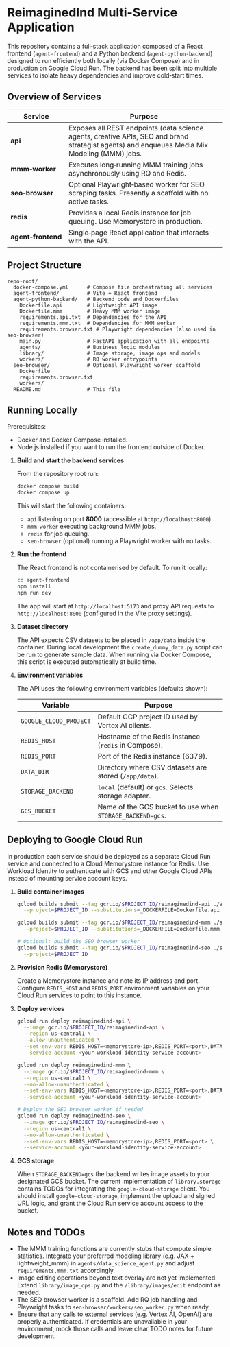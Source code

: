 # ReimaginedInd Multi-Service Application

This repository contains a full‑stack application composed of a React frontend
(`agent-frontend`) and a Python backend (`agent-python-backend`) designed to
run efficiently both locally (via Docker Compose) and in production on
Google Cloud Run. The backend has been split into multiple services to
isolate heavy dependencies and improve cold‑start times.

## Overview of Services

| Service         | Purpose                                                        |
|-----------------|----------------------------------------------------------------|
| **api**         | Exposes all REST endpoints (data science agents, creative APIs, SEO and brand strategist agents) and enqueues Media Mix Modeling (MMM) jobs. |
| **mmm‑worker**  | Executes long‑running MMM training jobs asynchronously using RQ and Redis. |
| **seo‑browser** | Optional Playwright‑based worker for SEO scraping tasks. Presently a scaffold with no active tasks. |
| **redis**       | Provides a local Redis instance for job queuing. Use Memorystore in production. |
| **agent‑frontend** | Single‑page React application that interacts with the API. |

## Project Structure

```
repo-root/
  docker-compose.yml      # Compose file orchestrating all services
  agent-frontend/         # Vite + React frontend
  agent-python-backend/   # Backend code and Dockerfiles
    Dockerfile.api        # Lightweight API image
    Dockerfile.mmm        # Heavy MMM worker image
    requirements.api.txt  # Dependencies for the API
    requirements.mmm.txt  # Dependencies for MMM worker
    requirements.browser.txt # Playwright dependencies (also used in seo-browser)
    main.py               # FastAPI application with all endpoints
    agents/               # Business logic modules
    library/              # Image storage, image ops and models
    workers/              # RQ worker entrypoints
  seo-browser/            # Optional Playwright worker scaffold
    Dockerfile
    requirements.browser.txt
    workers/
  README.md               # This file
```

## Running Locally

Prerequisites:

* Docker and Docker Compose installed.
* Node.js installed if you want to run the frontend outside of Docker.

1. **Build and start the backend services**

   From the repository root run:

   ```sh
   docker compose build
   docker compose up
   ```

   This will start the following containers:

   * `api` listening on port **8000** (accessible at `http://localhost:8000`).
   * `mmm-worker` executing background MMM jobs.
   * `redis` for job queuing.
   * `seo-browser` (optional) running a Playwright worker with no tasks.

2. **Run the frontend**

   The React frontend is not containerised by default. To run it locally:

   ```sh
   cd agent-frontend
   npm install
   npm run dev
   ```

   The app will start at `http://localhost:5173` and proxy API requests to
   `http://localhost:8000` (configured in the Vite proxy settings).

3. **Dataset directory**

   The API expects CSV datasets to be placed in `/app/data` inside the
   container. During local development the `create_dummy_data.py` script can
   be run to generate sample data. When running via Docker Compose, this script
   is executed automatically at build time.

4. **Environment variables**

   The API uses the following environment variables (defaults shown):

   | Variable          | Purpose                                         |
   |-------------------|-------------------------------------------------|
   | `GOOGLE_CLOUD_PROJECT` | Default GCP project ID used by Vertex AI clients. |
   | `REDIS_HOST`      | Hostname of the Redis instance (`redis` in Compose). |
   | `REDIS_PORT`      | Port of the Redis instance (6379).              |
   | `DATA_DIR`        | Directory where CSV datasets are stored (`/app/data`). |
   | `STORAGE_BACKEND` | `local` (default) or `gcs`. Selects storage adapter. |
   | `GCS_BUCKET`      | Name of the GCS bucket to use when `STORAGE_BACKEND=gcs`. |

## Deploying to Google Cloud Run

In production each service should be deployed as a separate Cloud Run service
and connected to a Cloud Memorystore instance for Redis. Use Workload
Identity to authenticate with GCS and other Google Cloud APIs instead of
mounting service account keys.

1. **Build container images**

   ```sh
   gcloud builds submit --tag gcr.io/$PROJECT_ID/reimaginedind-api ./agent-python-backend \
     --project=$PROJECT_ID --substitutions=_DOCKERFILE=Dockerfile.api

   gcloud builds submit --tag gcr.io/$PROJECT_ID/reimaginedind-mmm ./agent-python-backend \
     --project=$PROJECT_ID --substitutions=_DOCKERFILE=Dockerfile.mmm

   # Optional: build the SEO browser worker
   gcloud builds submit --tag gcr.io/$PROJECT_ID/reimaginedind-seo ./seo-browser \
     --project=$PROJECT_ID
   ```

2. **Provision Redis (Memorystore)**

   Create a Memorystore instance and note its IP address and port. Configure
   `REDIS_HOST` and `REDIS_PORT` environment variables on your Cloud Run
   services to point to this instance.

3. **Deploy services**

   ```sh
   gcloud run deploy reimaginedind-api \
     --image gcr.io/$PROJECT_ID/reimaginedind-api \
     --region us-central1 \
     --allow-unauthenticated \
     --set-env-vars REDIS_HOST=<memorystore-ip>,REDIS_PORT=<port>,DATA_DIR=/data,STORAGE_BACKEND=gcs,GCS_BUCKET=<your-bucket> \
     --service-account <your-workload-identity-service-account>

   gcloud run deploy reimaginedind-mmm \
     --image gcr.io/$PROJECT_ID/reimaginedind-mmm \
     --region us-central1 \
     --no-allow-unauthenticated \
     --set-env-vars REDIS_HOST=<memorystore-ip>,REDIS_PORT=<port>,DATA_DIR=/data,STORAGE_BACKEND=gcs,GCS_BUCKET=<your-bucket> \
     --service-account <your-workload-identity-service-account>

   # Deploy the SEO browser worker if needed
   gcloud run deploy reimaginedind-seo \
     --image gcr.io/$PROJECT_ID/reimaginedind-seo \
     --region us-central1 \
     --no-allow-unauthenticated \
     --set-env-vars REDIS_HOST=<memorystore-ip>,REDIS_PORT=<port> \
     --service-account <your-workload-identity-service-account>
   ```

4. **GCS storage**

   When `STORAGE_BACKEND=gcs` the backend writes image assets to your
   designated GCS bucket. The current implementation of `library.storage`
   contains TODOs for integrating the `google-cloud-storage` client. You
   should install `google-cloud-storage`, implement the upload and signed URL
   logic, and grant the Cloud Run service account access to the bucket.

## Notes and TODOs

* The MMM training functions are currently stubs that compute simple
  statistics. Integrate your preferred modeling library (e.g. JAX +
  lightweight_mmm) in `agents/data_science_agent.py` and adjust
  `requirements.mmm.txt` accordingly.
* Image editing operations beyond text overlay are not yet implemented. Extend
  `library/image_ops.py` and the `/library/images/edit` endpoint as needed.
* The SEO browser worker is a scaffold. Add RQ job handling and Playwright
  tasks to `seo-browser/workers/seo_worker.py` when ready.
* Ensure that any calls to external services (e.g. Vertex AI, OpenAI) are
  properly authenticated. If credentials are unavailable in your environment,
  mock those calls and leave clear TODO notes for future development.
